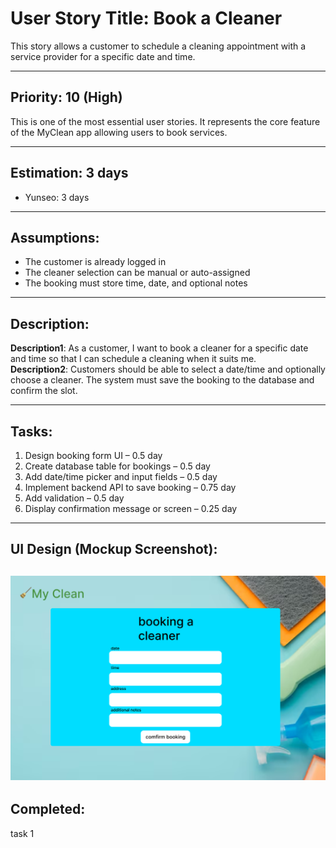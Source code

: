 # User Story Title: Book a Cleaner

This story allows a customer to schedule a cleaning appointment with a service provider for a specific date and time.

---

## Priority: 10 (High)
This is one of the most essential user stories. It represents the core feature of the MyClean app allowing users to book services.

---

## Estimation: 3 days
- Yunseo: 3 days

---

## Assumptions:
- The customer is already logged in
- The cleaner selection can be manual or auto-assigned
- The booking must store time, date, and optional notes

---

## Description:
**Description1**: As a customer, I want to book a cleaner for a specific date and time so that I can schedule a cleaning when it suits me.  
**Description2**: Customers should be able to select a date/time and optionally choose a cleaner. The system must save the booking to the database and confirm the slot.

---

## Tasks:

1. Design booking form UI – 0.5 day  
2. Create database table for bookings – 0.5 day  
3. Add date/time picker and input fields – 0.5 day  
4. Implement backend API to save booking – 0.75 day  
5. Add validation – 0.5 day  
6. Display confirmation message or screen – 0.25 day  

---

## UI Design (Mockup Screenshot):
![Booking Cleaner UI](ui/booking.png)
---

## Completed:
task 1
